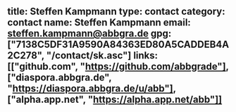 title: Steffen Kampmann
type: contact
category: contact
name: Steffen Kampmann
email: steffen.kampmann@abbgra.de
gpg: ["7138C5DF31A9590A84363ED80A5CADDEB4A2C278", "/contact/sk.asc"]
links: [["github.com", "https://github.com/abbgrade"], ["diaspora.abbgra.de", "https://diaspora.abbgra.de/u/abb"], ["alpha.app.net", "https://alpha.app.net/abb"]]
---
